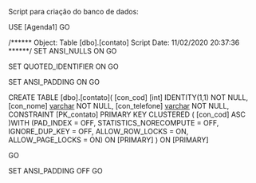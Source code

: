 Script para criação do banco de dados:


USE [Agenda1]
GO

/****** Object:  Table [dbo].[contato]    Script Date: 11/02/2020 20:37:36 ******/
SET ANSI_NULLS ON
GO

SET QUOTED_IDENTIFIER ON
GO

SET ANSI_PADDING ON
GO

CREATE TABLE [dbo].[contato](
	[con_cod] [int] IDENTITY(1,1) NOT NULL,
	[con_nome] [varchar](80) NOT NULL,
	[con_telefone] [varchar](20) NOT NULL,
 CONSTRAINT [PK_contato] PRIMARY KEY CLUSTERED 
(
	[con_cod] ASC
)WITH (PAD_INDEX = OFF, STATISTICS_NORECOMPUTE = OFF, IGNORE_DUP_KEY = OFF, ALLOW_ROW_LOCKS = ON, ALLOW_PAGE_LOCKS = ON) ON [PRIMARY]
) ON [PRIMARY]

GO

SET ANSI_PADDING OFF
GO
